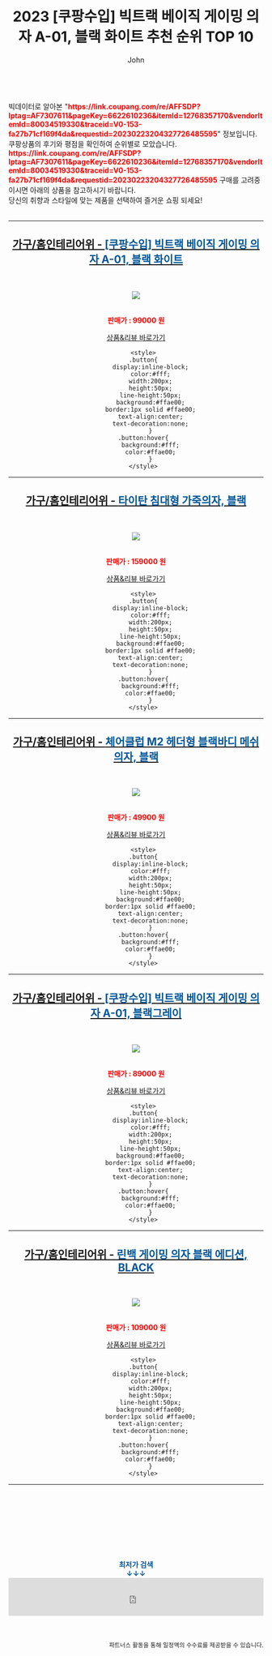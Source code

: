 ﻿---
layout: post
title:  "2023 [쿠팡수입] 빅트랙 베이직 게이밍 의자 A-01, 블랙 화이트 추천 순위 TOP 10"
author: John
categories: [ 가구/인테리어 ]
tags: [ 컴퓨터의자, 컴퓨터의자 추천, 컴퓨터의자 가성비, 컴퓨터의자 버리기, 컴퓨터의자 방석, 컴퓨터의자 폐기물 스티커, 컴퓨터의자 러그, 컴퓨터의자 청소, 컴퓨터의자 디시, 컴퓨터의자 분해 ]
image: https://static.coupangcdn.com/image/retail/images/2021/12/31/15/1/2ae04f4c-3dc8-40e8-bd20-0a01e55a179f.jpg 
description: "2023 [쿠팡수입] 빅트랙 베이직 게이밍 의자 A-01, 블랙 화이트 추천 순위 TOP 10 관련 상품으로 가장 고객 선호도가 높은 제품입니다."
toc: true
toc_sticky: true
---

<br>
빅데이터로 알아본 "<b><font color='#ff0000'>https://link.coupang.com/re/AFFSDP?lptag=AF7307611&pageKey=6622610236&itemId=12768357170&vendorItemId=80034519330&traceid=V0-153-fa27b71cf169f4da&requestid=20230223204327726485595</font></b>" 정보입니다.
<br>
쿠팡상품의 후기와 평점을 확인하여 순위별로 모았습니다.
<br>
<b><font color='#ff0000'>https://link.coupang.com/re/AFFSDP?lptag=AF7307611&pageKey=6622610236&itemId=12768357170&vendorItemId=80034519330&traceid=V0-153-fa27b71cf169f4da&requestid=20230223204327726485595</font></b>  구매를 고려중이시면 아래의 상품을 참고하시기 바랍니다.
<br>
당신의 취향과 스타일에 맞는 제품을 선택하여 즐거운 쇼핑 되세요!
<br><br>
<hr>
<p>
    
<center><h2><a href="https://link.coupang.com/re/AFFSDP?lptag=AF7307611&pageKey=6622610236&itemId=12768357170&vendorItemId=80034519330&traceid=V0-153-fa27b71cf169f4da&requestid=20230223204327726485595" target="_blank"><b>가구/홈인테리어위 - <font color='#01579B'>[쿠팡수입] 빅트랙 베이직 게이밍 의자 A-01, 블랙 화이트</font></b></a></h2><br>

<a href="https://link.coupang.com/re/AFFSDP?lptag=AF7307611&pageKey=6622610236&itemId=12768357170&vendorItemId=80034519330&traceid=V0-153-fa27b71cf169f4da&requestid=20230223204327726485595" target="_blank"><img src="https://static.coupangcdn.com/image/retail/images/2021/12/31/15/1/2ae04f4c-3dc8-40e8-bd20-0a01e55a179f.jpg"></a><br><br>

<b><font color='#ff0000'>판매가 : 99000 원</font></b><br>

<a href="https://link.coupang.com/re/AFFSDP?lptag=AF7307611&pageKey=6622610236&itemId=12768357170&vendorItemId=80034519330&traceid=V0-153-fa27b71cf169f4da&requestid=20230223204327726485595" target="_blank" class="button">상품&리뷰 바로가기</a><p>

        <style>
        .button{
            display:inline-block;
            color:#fff;
            width:200px;
            height:50px;
            line-height:50px;
            background:#ffae00;
            border:1px solid #ffae00;
            text-align:center;
            text-decoration:none;
            }
        .button:hover{
            background:#fff;
            color:#ffae00;
            }
        </style>

<hr>

<center><h2><a href="https://link.coupang.com/re/AFFSDP?lptag=AF7307611&pageKey=4758355655&itemId=6060878782&vendorItemId=73357833284&traceid=V0-153-6efe8aee48b3cc1a&requestid=20230223204327726485595" target="_blank"><b>가구/홈인테리어위 - <font color='#01579B'>타이탄 침대형 가죽의자, 블랙</font></b></a></h2><br>

<a href="https://link.coupang.com/re/AFFSDP?lptag=AF7307611&pageKey=4758355655&itemId=6060878782&vendorItemId=73357833284&traceid=V0-153-6efe8aee48b3cc1a&requestid=20230223204327726485595" target="_blank"><img src="https://static.coupangcdn.com/image/retail/images/4780073070513276-b7bf4254-3993-45ad-aa1a-a457ff6ebd24.jpg"></a><br><br>

<b><font color='#ff0000'>판매가 : 159000 원</font></b><br>

<a href="https://link.coupang.com/re/AFFSDP?lptag=AF7307611&pageKey=4758355655&itemId=6060878782&vendorItemId=73357833284&traceid=V0-153-6efe8aee48b3cc1a&requestid=20230223204327726485595" target="_blank" class="button">상품&리뷰 바로가기</a><p>

        <style>
        .button{
            display:inline-block;
            color:#fff;
            width:200px;
            height:50px;
            line-height:50px;
            background:#ffae00;
            border:1px solid #ffae00;
            text-align:center;
            text-decoration:none;
            }
        .button:hover{
            background:#fff;
            color:#ffae00;
            }
        </style>

<hr>

<center><h2><a href="https://link.coupang.com/re/AFFSDP?lptag=AF7307611&pageKey=2420328&itemId=11141271&vendorItemId=3016767190&traceid=V0-153-9feb4447c8714c7b&requestid=20230223204327726485595" target="_blank"><b>가구/홈인테리어위 - <font color='#01579B'>체어클럽 M2 헤더형 블랙바디 메쉬의자, 블랙</font></b></a></h2><br>

<a href="https://link.coupang.com/re/AFFSDP?lptag=AF7307611&pageKey=2420328&itemId=11141271&vendorItemId=3016767190&traceid=V0-153-9feb4447c8714c7b&requestid=20230223204327726485595" target="_blank"><img src="https://static.coupangcdn.com/image/retail/images/450862340318461-4fc0e936-52c5-45e3-a924-1e7f1a99e13b.jpg"></a><br><br>

<b><font color='#ff0000'>판매가 : 49900 원</font></b><br>

<a href="https://link.coupang.com/re/AFFSDP?lptag=AF7307611&pageKey=2420328&itemId=11141271&vendorItemId=3016767190&traceid=V0-153-9feb4447c8714c7b&requestid=20230223204327726485595" target="_blank" class="button">상품&리뷰 바로가기</a><p>

        <style>
        .button{
            display:inline-block;
            color:#fff;
            width:200px;
            height:50px;
            line-height:50px;
            background:#ffae00;
            border:1px solid #ffae00;
            text-align:center;
            text-decoration:none;
            }
        .button:hover{
            background:#fff;
            color:#ffae00;
            }
        </style>

<hr>

<center><h2><a href="https://link.coupang.com/re/AFFSDP?lptag=AF7307611&pageKey=6622610236&itemId=15063656272&vendorItemId=82285996488&traceid=V0-153-fa27b71cf169f4da&requestid=20230223204327726485595" target="_blank"><b>가구/홈인테리어위 - <font color='#01579B'>[쿠팡수입] 빅트랙 베이직 게이밍 의자 A-01, 블랙그레이</font></b></a></h2><br>

<a href="https://link.coupang.com/re/AFFSDP?lptag=AF7307611&pageKey=6622610236&itemId=15063656272&vendorItemId=82285996488&traceid=V0-153-fa27b71cf169f4da&requestid=20230223204327726485595" target="_blank"><img src="https://static.coupangcdn.com/image/retail/images/36711680833078-c09afbdc-00dd-42c5-866a-552b66a53b98.jpg"></a><br><br>

<b><font color='#ff0000'>판매가 : 89000 원</font></b><br>

<a href="https://link.coupang.com/re/AFFSDP?lptag=AF7307611&pageKey=6622610236&itemId=15063656272&vendorItemId=82285996488&traceid=V0-153-fa27b71cf169f4da&requestid=20230223204327726485595" target="_blank" class="button">상품&리뷰 바로가기</a><p>

        <style>
        .button{
            display:inline-block;
            color:#fff;
            width:200px;
            height:50px;
            line-height:50px;
            background:#ffae00;
            border:1px solid #ffae00;
            text-align:center;
            text-decoration:none;
            }
        .button:hover{
            background:#fff;
            color:#ffae00;
            }
        </style>

<hr>

<center><h2><a href="https://link.coupang.com/re/AFFSDP?lptag=AF7307611&pageKey=1736136477&itemId=2955157889&vendorItemId=70943669262&traceid=V0-153-ede70226f52fe390&requestid=20230223204327726485595" target="_blank"><b>가구/홈인테리어위 - <font color='#01579B'>린백 게이밍 의자 블랙 에디션, BLACK</font></b></a></h2><br>

<a href="https://link.coupang.com/re/AFFSDP?lptag=AF7307611&pageKey=1736136477&itemId=2955157889&vendorItemId=70943669262&traceid=V0-153-ede70226f52fe390&requestid=20230223204327726485595" target="_blank"><img src="https://static.coupangcdn.com/image/retail/images/14347333777932-e95187b6-71b6-47e6-864f-4757285e3615.jpg"></a><br><br>

<b><font color='#ff0000'>판매가 : 109000 원</font></b><br>

<a href="https://link.coupang.com/re/AFFSDP?lptag=AF7307611&pageKey=1736136477&itemId=2955157889&vendorItemId=70943669262&traceid=V0-153-ede70226f52fe390&requestid=20230223204327726485595" target="_blank" class="button">상품&리뷰 바로가기</a><p>

        <style>
        .button{
            display:inline-block;
            color:#fff;
            width:200px;
            height:50px;
            line-height:50px;
            background:#ffae00;
            border:1px solid #ffae00;
            text-align:center;
            text-decoration:none;
            }
        .button:hover{
            background:#fff;
            color:#ffae00;
            }
        </style>

<hr>

<br><br><br><br><br><br><br>
<center><b><font color='#01579B' size='medium'>최저가 검색<br>
↓↓↓</font></b></center>
<center><iframe src="https://coupa.ng/b1Tbjx" width="100%" height="75" frameborder="0" scrolling="no" referrerpolicy="unsafe-url"></iframe></center>
<br><br>
<p>
<small>
    <div align="right">파트너스 활동을 통해 일정액의 수수료를 제공받을 수 있습니다.</div>
</small>
</p>
